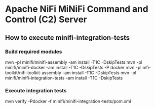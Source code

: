 <!--
  Licensed to the Apache Software Foundation (ASF) under one or more
  contributor license agreements.  See the NOTICE file distributed with
  this work for additional information regarding copyright ownership.
  The ASF licenses this file to You under the Apache License, Version 2.0
  (the "License"); you may not use this file except in compliance with
  the License.  You may obtain a copy of the License at
      http://www.apache.org/licenses/LICENSE-2.0
  Unless required by applicable law or agreed to in writing, software
  distributed under the License is distributed on an "AS IS" BASIS,
  WITHOUT WARRANTIES OR CONDITIONS OF ANY KIND, either express or implied.
  See the License for the specific language governing permissions and
  limitations under the License.
-->
# Apache NiFi MiNiFi Command and Control (C2) Server

## How to execute minifi-integration-tests

### Build required modules
mvn -pl minifi/minifi-assembly -am install -T1C -DskipTests
mvn -pl minifi/minifi-docker -am install -T1C -DskipTests -P docker
mvn -pl nifi-toolkit/nifi-toolkit-assembly -am install -T1C -DskipTests
mvn -pl minifi/minifi-integration-tests -am install -T1C -DskipTests

### Execute integration tests
mvn verify -Pdocker -f minifi/minifi-integration-tests/pom.xml